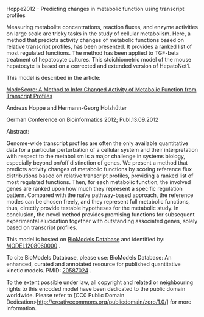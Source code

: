 

Hoppe2012 - Predicting changes in metabolic function using transcript profiles

Measuring metabolite concentrations, reaction fluxes, and enzyme activities on
large scale are tricky tasks in the study of cellular metabolism. Here, a
method that predicts activity changes of metabolic functions based on relative
transcript profiles, has been presented. It provides a ranked list of most
regulated functions. The method has been applied to TGF-beta treatment of
hepatocyte cultures. This stoichiometric model of the mouse hepatocyte is
based on a corrected and extended version of HepatoNet1.

This model is described in the article:

[ModeScore: A Method to Infer Changed Activity of Metabolic Function from
Transcript Profiles](http://identifiers.org/doi/10.4230/OASIcs.GCB.2012.1)

Andreas Hoppe and Hermann-Georg Holzhütter

German Conference on Bioinformatics 2012; Publ.13.09.2012

Abstract:

Genome-wide transcript profiles are often the only available quantitative data
for a particular perturbation of a cellular system and their interpretation
with respect to the metabolism is a major challenge in systems biology,
especially beyond on/off distinction of genes. We present a method that
predicts activity changes of metabolic functions by scoring reference flux
distributions based on relative transcript profiles, providing a ranked list
of most regulated functions. Then, for each metabolic function, the involved
genes are ranked upon how much they represent a specific regulation pattern.
Compared with the naïve pathway-based approach, the reference modes can be
chosen freely, and they represent full metabolic functions, thus, directly
provide testable hypotheses for the metabolic study. In conclusion, the novel
method provides promising functions for subsequent experimental elucidation
together with outstanding associated genes, solely based on transcript
profiles.

This model is hosted on [BioModels Database](http://www.ebi.ac.uk/biomodels)
and identified by:
[MODEL1208060000](http://www.ebi.ac.uk/biomodels/MODEL1208060000) .

To cite BioModels Database, please use: BioModels Database: An enhanced,
curated and annotated resource for published quantitative kinetic models.
PMID: [20587024](http://identifiers.org/pubmed/20587024) .

To the extent possible under law, all copyright and related or neighbouring
rights to this encoded model have been dedicated to the public domain
worldwide. Please refer to [CC0 Public Domain
Dedication>http://creativecommons.org/publicdomain/zero/1.0/] for more
information.

